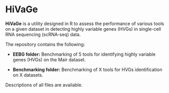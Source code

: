 # HiVaGe

**HiVaGe** is a utility designed in R to assess the performance of various tools on a given dataset in detecting highly variable genes (HVGs) in single-cell RNA sequencing (scRNA-seq) data.

The repository contains the following:

- **EEBG folder:** Benchmarking of 5 tools for identifying highly variable genes (HVGs) on the Mair dataset.

- **Benchmarking folder:** Benchmarking of X tools for HVGs identification on X datasets.

Descriptions of all files are available.



